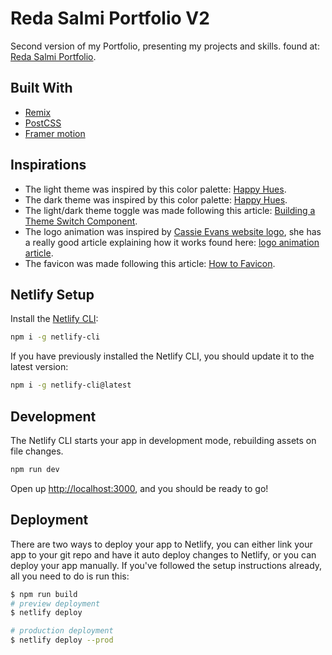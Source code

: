 # Reda Salmi Portfolio V2

Second version of my Portfolio, presenting my projects and skills. found at:
[Reda Salmi Portfolio](https://redacodes.com/).

## Built With

- [Remix](https://remix.run/)
- [PostCSS](https://postcss.org/)
- [Framer motion](https://www.framer.com/motion/)

## Inspirations

- The light theme was inspired by this color palette:
  [Happy Hues](https://www.happyhues.co/palettes/6).
- The dark theme was inspired by this color palette:
  [Happy Hues](https://www.happyhues.co/palettes/4).
- The light/dark theme toggle was made following this article:
  [Building a Theme Switch Component](https://web.dev/building-a-theme-switch-component/).
- The logo animation was inspired by
  [Cassie Evans website logo](https://www.cassie.codes/), she has a really good
  article explaining how it works found here:
  [logo animation article](https://www.cassie.codes/posts/creating-my-logo-animation/).
- The favicon was made following this article:
  [How to Favicon](https://evilmartians.com/chronicles/how-to-favicon-in-2021-six-files-that-fit-most-needs).

## Netlify Setup

Install the [Netlify CLI](https://www.netlify.com/products/dev/):

```sh
npm i -g netlify-cli
```

If you have previously installed the Netlify CLI, you should update it to the
latest version:

```sh
npm i -g netlify-cli@latest
```

## Development

The Netlify CLI starts your app in development mode, rebuilding assets on file
changes.

```sh
npm run dev
```

Open up [http://localhost:3000](http://localhost:3000), and you should be ready
to go!

## Deployment

There are two ways to deploy your app to Netlify, you can either link your app
to your git repo and have it auto deploy changes to Netlify, or you can deploy
your app manually. If you've followed the setup instructions already, all you
need to do is run this:

```sh
$ npm run build
# preview deployment
$ netlify deploy

# production deployment
$ netlify deploy --prod
```
